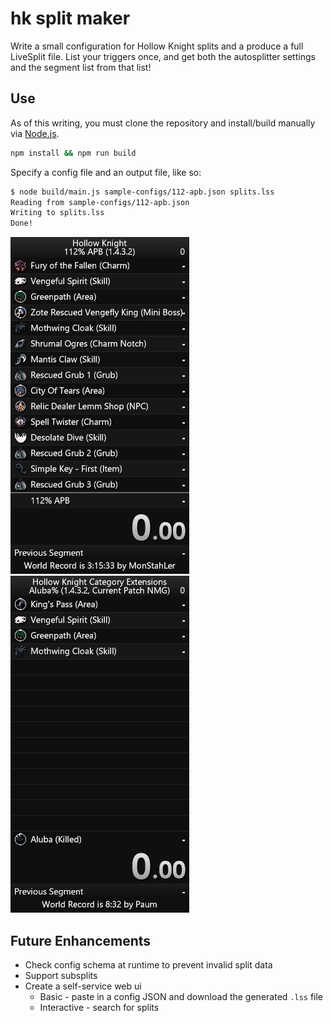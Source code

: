 # hk split maker

Write a small configuration for Hollow Knight splits and a produce a full LiveSplit file. List your triggers once, and get both the autosplitter settings and the segment list from that list!

## Use
As of this writing, you must clone the repository and install/build manually via [Node.js](https://nodejs.org/en/).

```sh
npm install && npm run build
```

Specify a config file and an output file, like so:
```sh
$ node build/main.js sample-configs/112-apb.json splits.lss
Reading from sample-configs/112-apb.json
Writing to splits.lss
Done!
```

![LiveSplit Screenshot of 112% APB Splits](./doc/img/112-apb.lss.PNG)
![](./doc/img/aluba.lss.PNG)


## Future Enhancements
- Check config schema at runtime to prevent invalid split data
- Support subsplits
- Create a self-service web ui
  - Basic - paste in a config JSON and download the generated `.lss` file
  - Interactive - search for splits
